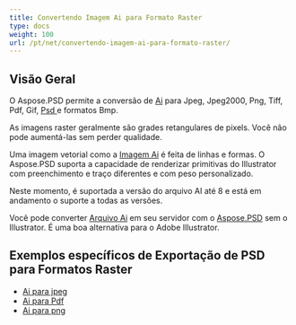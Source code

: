 ```yaml
---
title: Convertendo Imagem Ai para Formato Raster
type: docs
weight: 100
url: /pt/net/convertendo-imagem-ai-para-formato-raster/
---
```


## **Visão Geral**
O Aspose.PSD permite a conversão de [Ai](/pt/psd/net/ai-adobe-illustrator-format/) para Jpeg, Jpeg2000, Png, Tiff, Pdf, Gif, [Psd ](https://reference.aspose.com/psd/net/aspose.psd.fileformats.psd/psdimage)e formatos Bmp.


As imagens raster geralmente são grades retangulares de pixels. Você não pode aumentá-las sem perder qualidade.

Uma imagem vetorial como a [Imagem Ai](https://reference.aspose.com/psd/net/aspose.psd.fileformats.ai/aiimage) é feita de linhas e formas. O Aspose.PSD suporta a capacidade de renderizar primitivas do Illustrator com preenchimento e traço diferentes e com peso personalizado.

Neste momento, é suportada a versão do arquivo AI até 8 e está em andamento o suporte a todas as versões.

Você pode converter [Arquivo Ai](/pt/psd/net/ai-adobe-illustrator-format/) em seu servidor com o [Aspose.PSD](https://products.aspose.com/psd/net) sem o Illustrator. É uma boa alternativa para o Adobe Illustrator.
## **Exemplos específicos de Exportação de PSD para Formatos Raster**
- [Ai para jpeg](/pt/psd/net/ai-to-jpg/)
- [Ai para Pdf ](/pt/psd/net/ai-to-pdf/)
- [Ai para png](/pt/psd/net/ai-to-png/)
